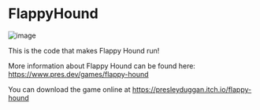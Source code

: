 # FlappyHound

![image](https://user-images.githubusercontent.com/57386908/115211092-16ae2100-a0b4-11eb-9143-34c2381172d2.png)


This is the code that makes Flappy Hound run!

More information about Flappy Hound can be found here: https://www.pres.dev/games/flappy-hound

You can download the game online at https://presleyduggan.itch.io/flappy-hound
